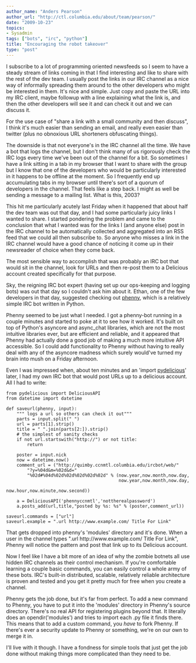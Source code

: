 ```yaml
---
author_name: "Anders Pearson"
author_url: "http://ctl.columbia.edu/about/team/pearson/"
date: "2009-10-23"
topics: 
- Sysadmin
tags: ["bots", "irc", "python"]
title: "Encouraging the robot takeover"
type: "post"
---
```


<p>I subscribe to a lot of programming oriented newsfeeds so I seem to have a steady stream of links coming in that I find interesting and like to share with the rest of the dev team. I usually post the links in our IRC channel as a nice way of informally spreading them around to the other developers who might be interested in them. It's nice and simple. Just copy and paste the URL into my IRC client, maybe followup with a line explaining what the link is, and then the other developers will see it and can check it out and we can discuss it. </p>

<!--more-->

<p>For the use case of "share a link with a small community and then discuss", I think it's much easier than sending an email, and really even easier than twitter (plus no obnoxious URL shorteners obfuscating things). </p>

<p>The downside is that not everyone's in the IRC channel all the time. We have a bot that logs the channel, but I don't think many of us rigorously check the IRC logs every time we've been out of the channel for a bit. So sometimes I have a link sitting in a tab in my browser that I want to share with the group but I know that one of the developers who would be particularly interested in it happens to be offline at the moment. So I frequently end up accumulating tabs in my browser until there's sort of a quorum of developers in the channel. That feels like a step back. I might as well be sending a message to a mailing list. What is this, 2003?</p>

<p>This hit me particularly acutely last Friday when it happened that about half the dev team was out that day, and I had some particularly juicy links I wanted to share. I started pondering the problem and came to the conclusion that what I wanted was for the links I (and anyone else) post in the IRC channel to be automatically collected and aggregated into an RSS feed that we could all then subscribe to. So anyone who misses a link in the IRC channel would have a good chance of noticing it come up in their newsreader of choice when they come back. </p>

<p>The most sensible way to accomplish that was probably an IRC bot that would sit in the channel, look for URLs and then re-post them to a Delicious account created specifically for that purpose. </p>

<p>Sky, the reigning IRC bot expert (having set up our ops-keeping and logging bots) was out that day so I couldn't ask him about it. Ethan, one of the few developers in that day, suggested checking out <a href="http://inamidst.com/phenny/">phenny</a>, which is a relatively simple IRC bot written in Python. </p>

<p>Phenny seemed to be just what I needed. I got a phenny-bot running in a couple minutes and started to poke at it to see how it worked. It's built on top of Python's asyncore and async_chat libraries, which are not the most intuitive libraries ever, but are efficient and reliable, and it appeared that Phenny had actually done a good job of making a much more intuitive API accessible. So I could add functionality to Phenny without having to really deal with any of the asyncore madness which surely would've turned my brain into mush on a Friday afternoon. </p>

<p>Even I was impressed when, about ten minutes and an 'import <a href="http://code.google.com/p/pydelicious/">pydelicious</a>' later, I had my own IRC bot that would post URLs up to a delicious account. All I had to write:</p>

<pre><code>from pydelicious import DeliciousAPI
from datetime import datetime

def saveurl(phenny, input):
    """ logs a url so others can check it out"""
    parts = input.split(" ")
    url = parts[1].strip()
    title = " ".join(parts[2:]).strip()
    # the simplest of sanity checks
    if not url.startswith("http://") or not title:
        return

    poster = input.nick
    now = datetime.now()
    comment_url = ("http://quimby.ccnmtl.columbia.edu/ircbot/web/" 
        "?y=%04d&amp;m=%02d&amp;d=" 
        "%02d#%04d%02d%02d%02d%02d%02d" % (now.year,now.month,now.day,
                                           now.year,now.month,now.day,
                                            now.hour,now.minute,now.second))

    a = DeliciousAPI('phennyccnmtl','nottherealpassword')
    a.posts_add(url,title,"posted by %s: %s" % (poster,comment_url))

saveurl.commands = ["url"]
saveurl.example = ".url http://www.example.com/ Title For Link"
</code></pre>

<p>That gets dropped into phenny's 'modules' directory and it's done. When a user in the channel types ".url http://www.example.com/ Title For Link", Phenny will notice the pattern and post that link up to its Delicious account.</p>

<p>Now I feel like I have a bit more of an idea of why the zombie botnets all use hidden IRC channels as their control mechanism. If you're comfortable learning a couple basic commands, you can easily control a whole army of these bots. IRC's built-in distributed, scalable, relatively reliable architecture is proven and tested and you get it pretty much for free when you create a channel. </p>

<p>Phenny gets the job done, but it's far from perfect. To add a new command to Phenny, you have to put it into the 'modules' directory in Phenny's source directory. There's no real API for registering plugins beyond that. It literally does an opendir('modules') and tries to import each .py file it finds there. This means that to add a custom command, you <em>have</em> to fork Phenny. If there's ever a security update to Phenny or something, we're on our own to merge it in. </p>

<p>I'll live with it though. I have a fondness for simple tools that just get the job done without making things more complicated than they need to be.</p>
